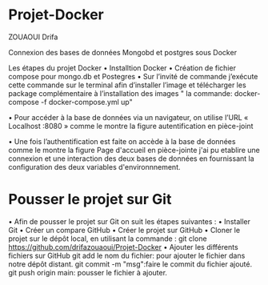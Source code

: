 # Projet-Docker
ZOUAOUI Drifa

Connexion des bases de données Mongobd et postgres sous Docker

Les étapes du projet Docker
•	Installtion Docker
•	Création de fichier compose pour mongo.db et Postegres 
•	Sur l’invité de commande j’exécute cette commande sur le terminal afin d’installer l’image et télécharger les package complémentaire à l’installation des images
" la commande: docker-compose -f docker-compose.yml up"

•	Pour accéder à la base de données via un navigateur, on utilise l’URL « Localhost :8080 » comme le montre la figure autentification en pièce-joint

•	Une fois l’authentification est faite on accède à la base de données comme le montre la figure Page d'accueil en pièce-jointe
j'ai  pu etablire une connexion et une interaction des deux bases de données en fournissant la configuration des deux variables d'environnnement.
 
#  Pousser le projet sur Git
•	Afin de pousser le projet sur Git on suit les étapes suivantes :
•	Installer Git
•	Créer un compare GitHub
•	Créer le projet sur GitHub
•	Cloner le projet sur le dépôt local, en utilisant la commande : git clone https://github.com/drifazouaoui/Projet-Docker
•	Ajouter les différents fichiers sur GitHub
git add le nom du fichier: pour ajouter le fichier dans notre dépôt distant.
git commit -m "msg":faire le commit du fichier ajouté.
git push origin main: pousser le fichier à ajouter.
